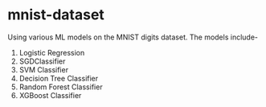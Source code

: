 # mnist-dataset
Using various ML models on the MNIST digits dataset.
The models include-
1. Logistic Regression
2. SGDClassifier
3. SVM Classifier
4. Decision Tree Classifier
5. Random Forest Classifier
6. XGBoost Classifier